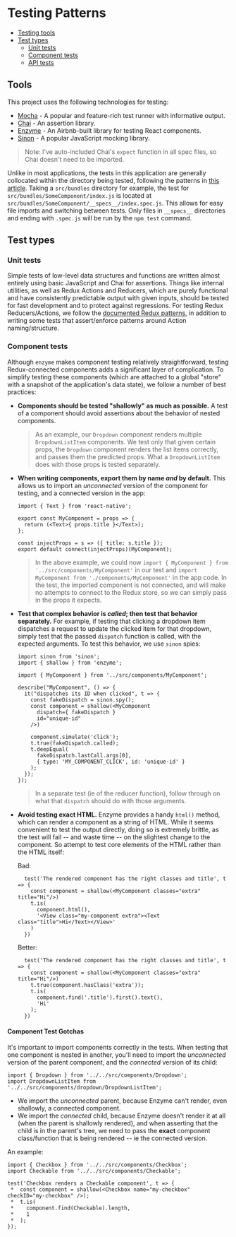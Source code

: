 # Testing Patterns

- [Testing tools](#tools)
- [Test types](#test-types)
  + [Unit tests](#unit-tests)
  + [Component tests](#component-tests)
  + [API tests](#api-tests)

## Tools

This project uses the following technologies for testing:

- [Mocha](https://mochajs.org/) - A popular and feature-rich test runner with informative output.
- [Chai](http://chaijs.com/) - An assertion library.
- [Enzyme](https://github.com/airbnb/enzyme) - An Airbnb-built library for testing React components.
- [Sinon](sinonjs.org) - A popular JavaScript mocking library.

> Note: I've auto-included Chai's `expect` function in all spec files, so Chai doesn't need to be imported.

Unlike in most applications, the tests in this application are generally collocated within the directory being tested, following the patterns in [this article](https://formidable.com/blog/2016/02/08/unit-testing-react-native-with-mocha-and-enzyme/). Taking a `src/bundles` directory for example, the test for `src/bundles/SomeComponent/index.js` is located at `src/bundles/SomeComponent/__specs__/index.spec.js`. This allows for easy file imports and switching between tests. Only files in `__specs__` directories and ending with `.spec.js` will be run by the `npm test` command.

## Test types

### Unit tests

Simple tests of low-level data structures and functions are written almost entirely using basic JavaScript and Chai for assertions. Things like internal utilities, as well as Redux Actions and Reducers, which are purely functional and have consistently predictable output with given inputs, should be tested for fast development and to protect against regressions. For testing Redux Reducers/Actions, we follow the [documented Redux patterns](http://redux.js.org/docs/recipes/WritingTests.html), in addition to writing some tests that assert/enforce patterns around Action naming/structure.

### Component tests

Although `enzyme` makes component testing relatively straightforward, testing Redux-connected components adds a significant layer of complication. To simplify testing these components (which are attached to a global "store" with a snapshot of the application's data state), we follow a number of best practices:

- **Components should be tested "shallowly" as much as possible.** A test of a component should avoid assertions about the behavior of nested components.

  > As an example, our `Dropdown` component renders multiple `DropdownListItem` components. We test only that given certain props, the `Dropdown` component renders the list items correctly, and passes them the predicted props. What a `DropdownListItem` does with those props is tested separately.

- **When writing components, export them by name *and* by default.** This allows us to import an *unconnected* version of the component for testing, and a connected version in the app:

  ```
  import { Text } from 'react-native';

  export const MyComponent = props => {
    return (<Text>{ props.title }</Text>);
  };

  const injectProps = s => ({ title: s.title });
  export default connect(injectProps)(MyComponent);
  ```

  > In the above example, we could now `import { MyComponent } from '../src/components/MyComponent'` in our test and `import MyComponent from './components/MyComponent'` in the app code. In the test, the imported component is not connected, and will make no attempts to connect to the Redux store, so we can simply pass in the props it expects.

- **Test that complex behavior is *called*; then test that behavior separately.** For example, if testing that clicking a dropdown item dispatches a request to update the clicked item for that dropdown, simply test that the passed `dispatch` function is called, with the expected arguments. To test this behavior, we use `sinon` spies:

  ```
  import sinon from 'sinon';
  import { shallow } from 'enzyme';

  import { MyComponent } from '../src/components/MyComponent';

  describe("MyComponent", () => {
    it("dispatches its ID when clicked", t => {
      const fakeDispatch = sinon.spy();
      const component = shallow(<MyComponent
        dispatch={ fakeDispatch }
        id="unique-id"
      />)

      component.simulate('click');
      t.true(fakeDispatch.called);
      t.deepEqual(
        fakeDispatch.lastCall.args[0],
        { type: 'MY_COMPONENT_CLICK', id: 'unique-id' }
      );
    });
  });
  ```

  > In a separate test (ie of the reducer function), follow through on what that `dispatch` should do with those arguments.

- **Avoid testing exact HTML.** Enzyme provides a handy `html()` method, which can render a component as a string of HTML. While it seems convenient to test the output directly, doing so is extremely brittle, as the test will fail -- and waste time -- on the slightest change to the component. So attempt to test core elements of the HTML rather than the HTML itself:

  Bad:

  ```
    test('The rendered component has the right classes and title', t => {
      const component = shallow(<MyComponent classes="extra" title="Hi"/>)
      t.is(
        component.html(),
        '<View class="my-component extra"><Text class="title">Hi</Text></View>'
      )
    })
  ```

  Better:

  ```
    test('The rendered component has the right classes and title', t => {
      const component = shallow(<MyComponent classes="extra" title="Hi"/>)
      t.true(component.hasClass('extra'));
      t.is(
        component.find('.title').first().text(),
        'Hi'
      );
    })
  ```

#### Component Test Gotchas

It's important to import components correctly in the tests. When testing that one component is nested in another, you'll need to import the *unconnected* version of the parent component, and the *connected* version of its child:

```
import { Dropdown } from '../../src/components/Dropdown';
import DropdownListItem from '../../src/components/dropdown/DropdownListItem';
```

- We import the *unconnected* parent, because Enzyme can't render, even shallowly, a connected component.
- We import the *connected* child, because Enzyme doesn't render it at all (when the parent is shallowly rendered), and when asserting that the child is in the parent's tree, we need to pass the **exact** component class/function that is being rendered -- ie the connected version.

An example:

```
import { Checkbox } from '../../src/components/Checkbox';
import Checkable from '../../src/components/Checkable';

test('Checkbox renders a Checkable component', t => {
 *  const component = shallow(<Checkbox name="my-checkbox" checkID="my-checkbox" />);
 *  t.is(
 *    component.find(Checkable).length,
 *    1
 *  );
});
```
